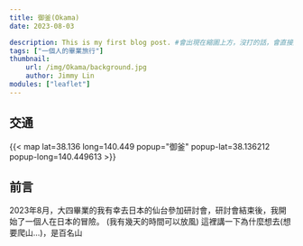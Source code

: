 ```yaml
---
title: 御釜(Okama)
date: 2023-08-03

description: This is my first blog post. #會出現在縮圖上方，沒打的話，會直接顯示內文
tags: ["一個人的畢業旅行"]
thumbnail:
    url: /img/Okama/background.jpg
    author: Jimmy Lin
modules: ["leaflet"]
---
```


## 交通
{{< map lat=38.136 long=140.449 popup="御釜" popup-lat=38.136212 popup-long=140.449613 >}}


## 前言
2023年8月，大四畢業的我有幸去日本的仙台參加研討會，研討會結束後，我開始了一個人在日本的冒險。
(我有幾天的時間可以放風)
這裡講一下為什麼想去(想要爬山...)，是百名山

